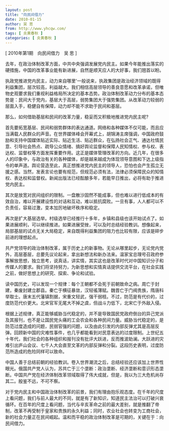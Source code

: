 ```yaml
---
layout: post
title: "向民间借力"
date: 2010-01-15
author: 吴 思
from: http://www.yhcqw.com/
tags: [ 炎黄春秋 ]
categories: [ 炎黄春秋 ]
---
```



[ 2010年第1期　向民间借力　吴 思 ]

去年，在政治体制改革方面，中共中央强调发展党内民主。如果今年能推出落实的硬措施，中国的改革事业能有新进展，自然是顺天应人的大好事，我们翘首以盼。


执政党推进党内民主，动力来自哪里'一般说来，执政集团是政治经济领域的既得利益集团，层次较高，利益越大。我们相信高层领导的善良意愿和改革承诺，但唯物史观要求我们重视利益格局所决定的基本态势。政治体制改革动力分布的基本态势是：民间大于党内，基层大于高层，弱势集团大于强势集团。从改革动力较弱的层面入手，稳健自有保障，动力却不能不求助于民间和基层。

那么，如何借助基层和民间的改革力量，稳妥而又积极地推进党内民主呢?


首先要拓宽基层、民间和弱势群体的表达通道。网络和各种媒体不仅可能，而且应当满载人民群众的声音。在世界媒体峰会开幕式上，胡锦涛主席强调，中国政府鼓励和支持中国媒体贴近实际、贴近生活、贴近群众，在弘扬社会正气、通达社情民意、引导社会热点、疏导公众情绪、搞好舆论监督和保障人民知情权、参与权、表达权、监督权等方面发挥重要作用。这正是媒体管理改革的方向。近几年，在很多人的印象中，与政治有关的各种媒体，却是越来越成为体现领导意图和下达上级指令的单声道。舆论营造至此，真正想推进党内民主的领导人，恐怕也会产生孤立无援之感。当然，发表言论也要有规范，但规范必须有法，法律必须保障民众的知情权、表达权和监督权。新闻出版法已经酝酿多年，若能早日推出，必将有助于推进党内民主。


其次是放宽对民间组织的限制。一盘散沙固然不能成事，但也难以进行低成本的有效自治，难以开展建设性的对话和互动，难以抵抗腐败。一旦有事，人人都可以不负责任，容易过激，变本加厉地破坏秩序和稳定。


再次是扩大基层选举。村级选举已经推行十多年，乡镇和县级也该开始试点了。如果进展顺利，可以继续推进。如果进展受挫，可以及时总结经验教训。想像起来，局部基层的试点无关大局稳定，来自既得利益集团的阻力也比较有限，应该是碎步前进的理想起点。


共产党领导的政治体制改革，属于历史上的新事物。无论从哪里起步，无论党内党外，高层基层，总要先议论起来，拿出新想法和新办法来。温家宝总理号召政府参事解放思想，独立思考，说真话，讲实情，其实这也是改革时代对中国知识分子和传媒人的要求。我们将坚持努力，为新思想和实情真话提供交流平台，在社会实践之前，做好思想上的研究、探索、争论和试验。


读中国历史，可以发现一个规律：每个王朝都不会死于前朝致命之病。周亡于封建，秦废封建立郡县。秦亡于横征暴敛，汉轻徭薄赋。魏晋亡于门阀贵族，隋唐科举取士。唐末五代藩镇割据，宋重文轻武，强干弱枝。不过，防范是有代价的，过度防范代价更大。北宋官军无尾大不掉之虞，但战斗力低下，北宋亡于外敌入侵。


根据上述规律，真正能够威胁当代稳定的，并不是导致国民党政府倒台的异己党派及其报刊，也不是让国民党头痛的工会农会和各种民间力量。威胁当代稳定的，是防范过度造成的问题，民弱官强的问题，以及由此引发的内部反弹尤其是高层反弹。回顾新中国的灾难性事件，也几乎都能看到对民意表达的过度限制。上世纪五十年代，我们社会的各种组织和报刊没有批评大跃进，反而推波助澜。大跃进的灾难引出庐山会议、七千人大会直至文革的内部反弹和分裂。这段历史表明，过度防范所造成的危险同样可以致命。


中国人善于总结前朝的经验教训。卷入世界潮流之后，总结经验还应该加上世界性眼光。俄国共产党人认为，苏共亡于三个垄断：政治垄断、经济垄断和意识形态垄断。中国共产党在经济体制改革领域取得了伟大成就，但是，我以为三大危机尚存其二。殷鉴不远，不可不察。


对于党内民主和中国政治体制改革的前景，我们有理由抱乐观态度。在千年的尺度上看问题，我们与前人最大的不同，就是有了新知识，知道民主法治可以打破兴衰循环。在百年的尺度上看问题，当代与辛亥革命之前的最大差别，就是推翻了帝制，改革不再受制于皇家和贵族的永久利益；同时，农业社会也转变为工商社会，新的社会力量正在民间崛起。温和而平稳的政治体制改革是可期的，关键在于：向民间借力。


